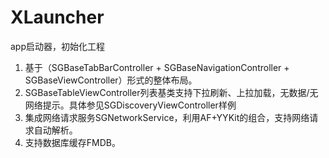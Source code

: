 # XLauncher
app启动器，初始化工程
1. 基于（SGBaseTabBarController + SGBaseNavigationController + SGBaseViewController）形式的整体布局。
2. SGBaseTableViewController列表基类支持下拉刷新、上拉加载，无数据/无网络提示。具体参见SGDiscoveryViewController样例
3. 集成网络请求服务SGNetworkService，利用AF+YYKit的组合，支持网络请求自动解析。
4. 支持数据库缓存FMDB。
